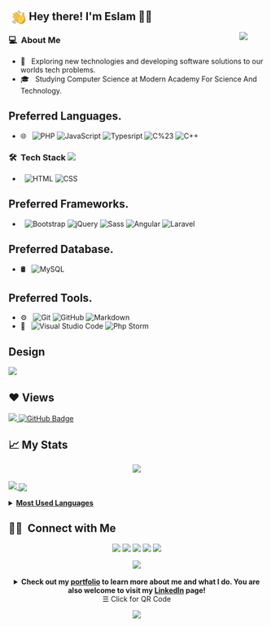 ### <p><a target="_blank" rel="noopener noreferrer" href="/AVS1508/AVS1508/blob/master/assets/Hand%20Wave.gif"><img alt="Night Coding" src="https://raw.githubusercontent.com/AVS1508/AVS1508/master/assets/Hand%20Wave.gif" width="40" align="left"></a></p>
<h2><a class="anchor" aria-hidden="true"></path></svg></a>Hey there! I'm Eslam <g-emoji class="g-emoji" alias="man_technologist" fallback src="https://github.githubassets.com/images/icons/emoji/unicode/1f468-1f4bb.png">👨‍💻</g-emoji></h2>

</p>
<img align="right" src="https://capsule-render.vercel.app/api?type=slice&color=gradient&customColorList=9&height=795" width="50">
<p>
  
### 💻 &nbsp;About Me 

- 🤔 &nbsp; Exploring new technologies and developing software solutions to our worlds tech problems.
- 🎓 &nbsp; Studying Computer Science at Modern Academy For Science And Technology.

## Preferred Languages.
- 🌐 &nbsp;
![PHP](https://img.shields.io/badge/-PHP-777BB4?style=flat&logo=php&logoColor=white)
![JavaScript](https://img.shields.io/badge/-JavaScript-333333?style=flat&logo=javascript)
![Typesript](https://img.shields.io/badge/-typescript%20-%23007ACC.svg?style=flat&logo=typescript&logoColor=white)
![C%23](https://img.shields.io/badge/-C%23-333333?style=flat&logo=cSharp&logoColor=9C70D8)
![C++](https://img.shields.io/badge/-c++-333333?style=flat&logo=c%2B%2B&logoColor=fff)

### 🛠 &nbsp;Tech Stack <img src = "https://media2.giphy.com/media/QssGEmpkyEOhBCb7e1/giphy.gif?cid=ecf05e47a0n3gi1bfqntqmob8g9aid1oyj2wr3ds3mg700bl&rid=giphy.gif" width = 28px> 
- &nbsp;
![HTML](https://img.shields.io/badge/-HTML-333333?style=flat&logo=HTML5)
![CSS](https://img.shields.io/badge/-CSS-333333?style=flat&logo=CSS3&logoColor=1572B6)

## Preferred Frameworks.
- &nbsp;
![Bootstrap](https://img.shields.io/badge/-Bootstrap-333333?style=flat&logo=bootstrap&logoColor=563D7C)
![jQuery](https://img.shields.io/badge/-jQuery-333333?style=flat&logo=jQuery&logoColor=0769ad)
![Sass](https://img.shields.io/badge/-Sass-333333?style=flat&logo=Sass&logoColor=CD6799)
![Angular](https://img.shields.io/badge/-Angular-333333?style=flat&logo=Angular&logoColor=dd1b16)
![Laravel](https://img.shields.io/badge/-Laravel-FF2D20?style=flat&logo=laravel&logoColor=white)
  
## Preferred Database.
- 🛢 &nbsp;
  ![MySQL](https://img.shields.io/badge/-MySQL-333333?style=flat&logo=mysql)
  
## Preferred Tools.
- ⚙️ &nbsp;
  ![Git](https://img.shields.io/badge/-Git-333333?style=flat&logo=git)
  ![GitHub](https://img.shields.io/badge/-GitHub-333333?style=flat&logo=github)
  ![Markdown](https://img.shields.io/badge/-Markdown-333333?style=flat&logo=markdown)
- 🔧 &nbsp;
  ![Visual Studio Code](https://img.shields.io/badge/-Visual%20Studio%20Code-333333?style=flat&logo=visual-studio-code&logoColor=007ACC)
  ![Php Storm](https://img.shields.io/badge/-Php%20Storm-333333?style=flat&logo=PhpStorm&logoColor=007ACC)
  
## Design
<img src="https://img.shields.io/badge/adobe%20xd%20-%23FF26BE.svg?&style=for-the-badge&logo=adobe%20xd&logoColor=white"/>
  
## ❤ Views
<p>
<a href="https://github.com/eslamabdelbasset1/github-profile-views-counter">
    <img src="https://komarev.com/ghpvc/?username=eslamabdelbasset1">
</a>
  <a href="https://github.com/eslamabdelbasset1?tab=followers"><img src="https://img.shields.io/github/followers/eslamabdelbasset1?label=Followers&style=social" alt="GitHub    Badge"></a>
 </p>
 
 
## <g-emoji class="g-emoji" alias="chart_with_upwards_trend" fallback-src="https://github.githubassets.com/images/icons/emoji/unicode/1f4c8.png">📈</g-emoji> My Stats

  <p align="center">
    <a href="https://git.io/streak-stats" alt="GitHub Streak"> 
      <img src="http://github-readme-streak-stats.herokuapp.com?user=eslamabdelbasset1&theme=monokai-metallian&hide_border=true&background=DD272700" />
    </a>
  </p>
  
  <p>
    <a href="https://github.com/eslamabdelbasset1">
      <img width="450" align="centre right" src="https://github-readme-stats.vercel.app/api?username=eslamabdelbasset1&theme=vue&show_icons=true">
    </a>
     <a href="https://github.com/eslamabdelbasset1">
      <img width="300" align="center" src="https://github-readme-stats.vercel.app/api/top-langs/?username=eslamabdelbasset1&theme=nord_bright&langs_count=16"/>
    </a>
  </p>

<details>
  <summary> <b><u>Most Used Languages</u></b> </summary><br>
   <a href="https://github.com/eslamabdelbasset1">
    <img width="400" align="centre left" src="https://github-profile-summary-cards.vercel.app/api/cards/repos-per-language?username=eslamabdelbasset1&theme=nord_bright">
  </a>
   <a href="https://github.com/eslamabdelbasset1">
   <img width="400" align="centre center" src="https://github-profile-summary-cards.vercel.app/api/cards/most-commit-language?username=eslamabdelbasset1&theme=nord_bright" />
  </a> 
</details>


##  🤝🏻 &nbsp;Connect with Me

<p align="center">
  <a href="https://www.linkedin.com/in/EslamAbdelbasset"><img src="https://img.shields.io/badge/-Linkedin-0077B5?style=flat-square&logo=Linkedin&logoColor=white"/></a>
  <a href="mailto:eslamelbazedy@gmail.com"><img src="https://img.shields.io/badge/-Gmail-D14836?style=flat-square&logo=Gmail&logoColor=white"/></a>
  <a href="https://www.facebook.com/profile.php?id=100009242350772"><img src="https://img.shields.io/badge/-Facebook-1877F2?style=flat-square&logo=facebook&logoColor=white"/></a>
  <a href="https://www.instagram.com/eslamabdelbasset1/"><img src="https://img.shields.io/badge/-Instagram-8a3ab9?style=flat-square&logo=instagram&logoColor=white"/></a>
  <a href="https://api.whatsapp.com/send/?phone=201060838210"><img src="https://img.shields.io/badge/-Whatsapp-25D366?style=flat-square&logo=whatsapp&logoColor=white"/></a>
</p>

<p align="center">
  <img src="https://capsule-render.vercel.app/api?type=rect&color=gradient&height=1" width="620">
</p>
<details align="center">
  <summary><b>Check out my <a href="https://eslamabdelbasset.me" target="_blank" rel="noreferrer">portfolio</a> to learn more about me and what I do.
You are also welcome to visit my <a href="https://www.linkedin.com/in/eslamabdelbasset" target="_blank" rel="noreferrer">LinkedIn</a> page!</b><br>☰ Click for QR Code</summary>

<br>
<table align="center">
  <tr>
    <th><b><a href="https://eslamabdelbasset.me" target="_blank" rel="noreferrer">Portfolio</a></b></th>
    <th><b><a href="https://www.linkedin.com/in/eslamabdelbasset" target="_blank" rel="noreferrer">LinkedIn</a></b></th>
  </tr>
  <tr>
    <td>
      <img src="https://4qrcode.com/URL/qrcodes/b10056f0dfdbe662f08fb91831ff3da7.svg" alt="Portfolio QR Code" width="200">
    </td>
    <td>
      <img src="https://4qrcode.com/URL/qrcodes/77aad73b2117f9ff966f3eb9927536d1.svg" alt="LinkedIn QR Code" width="200">
    </td>
  </tr>
</table>
</details>
 <p align="center">
  <img src="https://capsule-render.vercel.app/api?type=waving&color=gradient&height=80&section=footer"/>
</p>
 


